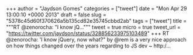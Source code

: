 
+++
author = "Jaydson Gomes"
categories = ["tweet"]
date = "Mon Apr 29 13:00:10 +0000 2013"
draft = false
slug = "5378c45d60f370626a5b135cd82e35745cbbd2ab"
tags = ["tweet"]
title = """RT @zenorocha: "I know jQ..."""
tweet = true
micro = true
tweet_url = "https://twitter.com/jaydson/status/328856233975103489"
+++
RT @zenorocha: 'I know jQuery, now what?" by @rem is a very nice approach on how things changed over the years regarding to JS dev ~ http:/…

